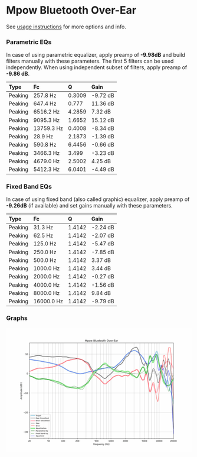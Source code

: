# Mpow Bluetooth Over-Ear
See [usage instructions](https://github.com/jaakkopasanen/AutoEq#usage) for more options and info.

### Parametric EQs
In case of using parametric equalizer, apply preamp of **-9.98dB** and build filters manually
with these parameters. The first 5 filters can be used independently.
When using independent subset of filters, apply preamp of **-9.86 dB**.

| Type    | Fc         |      Q | Gain     |
|:--------|:-----------|:-------|:---------|
| Peaking | 257.8 Hz   | 0.3009 | -9.72 dB |
| Peaking | 647.4 Hz   | 0.777  | 11.36 dB |
| Peaking | 6516.2 Hz  | 4.2859 | 7.32 dB  |
| Peaking | 9095.3 Hz  | 1.6652 | 15.12 dB |
| Peaking | 13759.3 Hz | 0.4008 | -8.34 dB |
| Peaking | 28.9 Hz    | 2.1873 | -1.39 dB |
| Peaking | 590.8 Hz   | 6.4456 | -0.66 dB |
| Peaking | 3466.3 Hz  | 3.499  | -3.23 dB |
| Peaking | 4679.0 Hz  | 2.5002 | 4.25 dB  |
| Peaking | 5412.3 Hz  | 6.0401 | -4.49 dB |

### Fixed Band EQs
In case of using fixed band (also called graphic) equalizer, apply preamp of **-9.26dB**
(if available) and set gains manually with these parameters.

| Type    | Fc         |      Q | Gain     |
|:--------|:-----------|:-------|:---------|
| Peaking | 31.3 Hz    | 1.4142 | -2.24 dB |
| Peaking | 62.5 Hz    | 1.4142 | -2.07 dB |
| Peaking | 125.0 Hz   | 1.4142 | -5.47 dB |
| Peaking | 250.0 Hz   | 1.4142 | -7.85 dB |
| Peaking | 500.0 Hz   | 1.4142 | 3.37 dB  |
| Peaking | 1000.0 Hz  | 1.4142 | 3.44 dB  |
| Peaking | 2000.0 Hz  | 1.4142 | -0.27 dB |
| Peaking | 4000.0 Hz  | 1.4142 | -1.56 dB |
| Peaking | 8000.0 Hz  | 1.4142 | 9.84 dB  |
| Peaking | 16000.0 Hz | 1.4142 | -9.79 dB |

### Graphs
![](./Mpow%20Bluetooth%20Over-Ear.png)